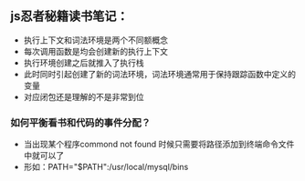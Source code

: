 ## js忍者秘籍读书笔记：

- 执行上下文和词法环境是两个不同额概念
- 每次调用函数是均会创建新的执行上下文
- 执行环境创建之后就推入了执行栈
- 此时同时引起创建了新的词法环境，词法环境通常用于保持跟踪函数中定义的变量
- 对应闭包还是理解的不是非常到位

### 如何平衡看书和代码的事件分配？

- 当出现某个程序commond not found 时候只需要将路径添加到终端命令文件中就可以了
- 形如：PATH="$PATH":/usr/local/mysql/bins